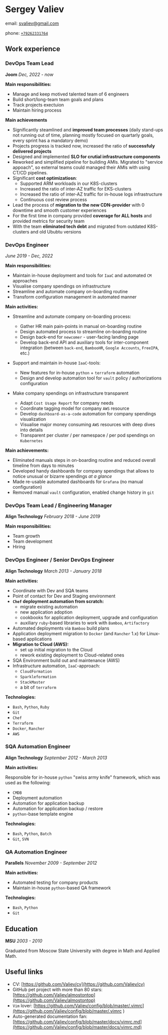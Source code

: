 # Sergey Valiev

email: [svaliev@gmail.com](mailto:svaliev@gmail.com)

phone: [`+79262331764`](tel:+79262331764)


## Work experience

### DevOps Team Lead
**Joom**
*Dec, 2022 - now*

**Main responsibilities:**
* Manage and keep motived talented team of 6 engineers
* Build short/long-team team goals and plans
* Track projects exectuion
* Maintain hiring process

**Main achievements** 
* Significantly steamlined and **improved team processes** (daily stand-ups not running out of time,  planning mostly focused on quartarly goals, every sprint has a mandatory demo)
* Projects progress is tracked now, increased the ratio of **successfuly delivered projects** 
* Designed and implemented **SLO for crutial infrastructure components**
* Reworked and simplified pipeline for building AMIs. Migrated to "service appoach", so external teams could managed their AMIs with using CT/CD pipelines.
* Significant **cost optimizatiosn**:
  - Supported ARM workloads in our K8S-clusters
  - Increased the ratio of inter-AZ traffic for EKS-clusters
  - Increased the ratio of inter-AZ traffic for in-house logs infrastructure
  - Continuous cost review process
* Lead the process of **migration to the new CDN-provider** with 0 downtime and smooth customer experiences
* For the first time in company provided **coverage for ALL hosts** and provided metrics for security team
* With the team **eliminated tech debt** and migrated from outdated K8S-clusters and old Ububtu versions

### DevOps Engineer

*June 2019 - Dec, 2022*

**Main responsibilities:**

* Maintain in-house deployment and tools for `IaaC` and automated `CM` approaches
* Visualise company spendings on infrastructure
* Streamline and automate company on-boarding routine
* Transform configuration management in automated manner


**Main activities:**

* Streamline and automate company on-boarding process:
  * Gather HR main pain-points in manual on-boarding routine
  * Design automated process to streamline on-boarding routine
  * Design back-end for `newcomer` - user-facing landing page
  * Develop back-end API and auxiliary tools for inter-component integration
    (between `back-end`, `BambooHR`, `Google Accounts`, `FreeIPA`, etc.)

* Support and maintain in-house `IaaC`-tools:
  * New features for in-house `python` + `terraform` automation
  * Design and develop automation tool for `vault` policy / authorizations
    configuration

* Make company spendings on infrastructure transparent
  * Adapt `Cost Usage Report` for company needs
  * Coordinate tagging model for company `AWS` resource
  * Develop `dashboard-as-a-code` automation for company spendings visualization
  * Visualise major money consuming `AWS` resources with deep dives into details
  * Transparent per cluster / per namespace / per pod spendings on `Kubernetes`


**Main achievements:**

* Eliminated manuals steps in on-boarding routine and reduced overall timeline
  from days to minutes
* Developed handy dashboards for company spendings that allows
  to notice unusual or bizarre spendings *at a glance*
* Made re-usable automated dashboards for `Grafana` (no manual configuration)
* Removed manual `vault` configuration, enabled change history in `git`


### DevOps Team Lead / Engineering Manager

**Align Technology**
*February 2018 - June 2019*

**Main responsibilities:**

* Team growth
* Team development
* Hiring

### DevOps Engineer / Senior DevOps Engineer

**Align Technology**
*March 2013 - January 2018*


**Main activities:**

* Coordinate with Dev and SQA teams
* Point of contact for Dev and Staging environment
* **`Chef` deployment automation from scratch:**
    * migrate existing automation
    * new application adoption
    * cookbooks for application deployment, upgrade and configuration
    * auxiliary `ruby`-based libraries to work with `Bamboo`, `Artifactory`
* Automated deployments via `Bamboo` build plans
* Application deployment migration to `Docker` (and `Rancher` 1.x) for
    Linux-based applications
* **Migration to Cloud (AWS):**
    * set up initial migration to the Cloud
    * rework existing deployment to Cloud-related ones
* SQA Environment build out and maintenance (AWS)
* Infrastructure automation, `IaaC`-approach:
  * `CloudFormation`
  * `Sparkleformation`
  * `StackMaster`
  * a bit of `terraform`


**Technologies:**

* `Bash`, `Python`, `Ruby`
* `Git`
* `Chef`
* `Terraform`
* `Docker`, `Rancher`
* `AWS`


### SQA Automation Engineer

**Align Technology**
*September 2012 - March 2013*

**Main activities:**

Responsible for in-house `python` "swiss army knife" framework, which was used
as the following:

* `CMDB`
* Deployment automation
* Automation for application backup
* Automation for application backup / restore
* `python`-base template engine


**Technologies:**

* `Bash`, `Python`, `Batch`
* `Git`, `SVN`


### QA Automation Engineer
**Parallels**
*November 2009 - September 2012*

**Main activities:**

* Automated testing for company products
* Maintain in-house `python`-based QA framework

**Technologies:**

* `Bash`, `Python`
* `Git`

## Education

**MSU** *2003 - 2010*

Graduated from Moscow State University with degree in Math and Applied Math.

## Useful links

* CV: [https://github.com/Valiev/cv](https://github.com/Valiev/cv)
* GitHub pet project with more than 80 stars: [https://github.com/Valiev/almostontop](https://github.com/Valiev/almostontop)
* `Vim` lover: [https://github.com/Valiev/config/blob/master/.vimrc](https://github.com/Valiev/config/blob/master/.vimrc )
* Auto-generated documentation fan: [https://github.com/Valiev/config/blob/master/docs/vimrc.md](https://github.com/Valiev/config/blob/master/docs/vimrc.md)
